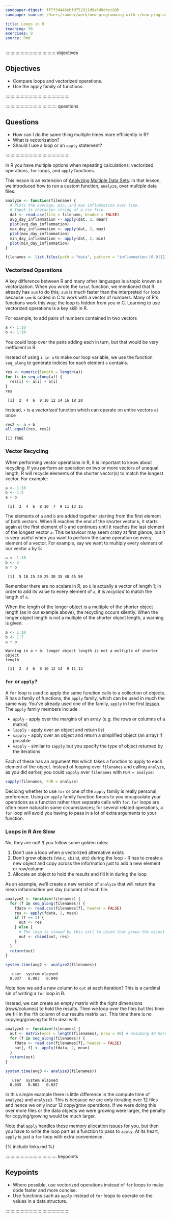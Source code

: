 ```yaml
---
sandpaper-digest: ff7f3d446ebfd752911d9a6d0dbcc89b
sandpaper-source: /Users/runner/work/new-programming-with-r/new-programming-with-r/episodes/15-supp-loops-in-depth.Rmd

title: Loops in R
teaching: 30
exercises: 0
source: Rmd
---
```




::::::::::::::::::::::::::::::::::::::: objectives

## Objectives

- Compare loops and vectorized operations.
- Use the apply family of functions.

::::::::::::::::::::::::::::::::::::::::::::::::::

:::::::::::::::::::::::::::::::::::::::: questions

## Questions

- How can I do the same thing multiple times more efficiently in R?
- What is vectorization?
- Should I use a loop or an `apply` statement?

::::::::::::::::::::::::::::::::::::::::::::::::::

In R you have multiple options when repeating calculations: vectorized operations, `for` loops, and `apply` functions.

This lesson is an extension of [Analyzing Multiple Data Sets](03-loops-R/).
In that lesson, we introduced how to run a custom function, `analyze`, over multiple data files:


```r
analyze <- function(filename) {
  # Plots the average, min, and max inflammation over time.
  # Input is character string of a csv file.
  dat <- read.csv(file = filename, header = FALSE)
  avg_day_inflammation <- apply(dat, 2, mean)
  plot(avg_day_inflammation)
  max_day_inflammation <- apply(dat, 2, max)
  plot(max_day_inflammation)
  min_day_inflammation <- apply(dat, 2, min)
  plot(min_day_inflammation)
}
```


```r
filenames <- list.files(path = "data", pattern = "inflammation-[0-9]{2}.csv", full.names = TRUE)
```

### Vectorized Operations

A key difference between R and many other languages is a topic known as vectorization.
When you wrote the `total` function, we mentioned that R already has `sum` to do this; `sum` is *much* faster than the interpreted `for` loop because `sum` is coded in C to work with a vector of numbers.
Many of R's functions work this way; the loop is hidden from you in C.
Learning to use vectorized operations is a key skill in R.

For example, to add pairs of numbers contained in two vectors


```r
a <- 1:10
b <- 1:10
```

You could loop over the pairs adding each in turn, but that would be very inefficient in R.

Instead of using `i in a` to make our loop variable, we use the function `seq_along` to generate indices for each element `a` contains.


```r
res <- numeric(length = length(a))
for (i in seq_along(a)) {
  res[i] <- a[i] + b[i]
}
res
```

```{.output}
 [1]  2  4  6  8 10 12 14 16 18 20
```

Instead, `+` is a *vectorized* function which can operate on entire vectors at once


```r
res2 <- a + b
all.equal(res, res2)
```

```{.output}
[1] TRUE
```

### Vector Recycling

When performing vector operations in R, it is important to know about recycling. If you perform an operation on two or more vectors of unequal length, R will recycle elements of the shorter vector(s) to match the longest vector.  For example:


```r
a <- 1:10
b <- 1:5
a + b
```

```{.output}
 [1]  2  4  6  8 10  7  9 11 13 15
```

The elements of `a` and `b` are added together starting from the first element of both vectors. When R reaches the end of the shorter vector `b`, it starts again at the first element of `b` and continues until it reaches the last element of the longest vector `a`.  This behaviour may seem crazy at first glance, but it is very useful when you want to perform the same operation on every element of a vector. For example, say we want to multiply every element of our vector `a` by 5:


```r
a <- 1:10
b <- 5
a * b
```

```{.output}
 [1]  5 10 15 20 25 30 35 40 45 50
```

Remember there are no scalars in R, so `b` is actually a vector of length 1; in order to add its value to every element of `a`, it is *recycled* to match the length of `a`.

When the length of the longer object is a multiple of the shorter object length (as in our example above), the recycling occurs silently. When the longer object length is not a multiple of the shorter object length, a warning is given:


```r
a <- 1:10
b <- 1:7
a + b
```

```{.warning}
Warning in a + b: longer object length is not a multiple of shorter object
length
```

```{.output}
 [1]  2  4  6  8 10 12 14  9 11 13
```

### `for` or `apply`?

A `for` loop is used to apply the same function calls to a collection of objects.
R has a family of functions, the `apply` family, which can be used in much the same way.
You've already used one of the family, `apply` in the first [lesson](01-starting-with-data/).
The `apply` family members include

- `apply`  - apply over the margins of an array (e.g. the rows or columns of a matrix)
- `lapply` - apply over an object and return list
- `sapply` - apply over an object and return a simplified object (an array) if possible
- `vapply` - similar to `sapply` but you specify the type of object returned by the iterations

Each of these has an argument `FUN` which takes a function to apply to each element of the object.
Instead of looping over `filenames` and calling `analyze`, as you did earlier, you could `sapply` over `filenames` with `FUN = analyze`:


```r
sapply(filenames, FUN = analyze)
```

Deciding whether to use `for` or one of the `apply` family is really personal preference.
Using an `apply` family function forces to you encapsulate your operations as a function rather than separate calls with `for`.
`for` loops are often more natural in some circumstances; for several related operations, a `for` loop will avoid you having to pass in a lot of extra arguments to your function.

### Loops in R Are Slow

No, they are not! *If* you follow some golden rules:

1. Don't use a loop when a vectorized alternative exists
2. Don't grow objects (via `c`, `cbind`, etc) during the loop - R has to create a new object and copy across the information just to add a new element or row/column
3. Allocate an object to hold the results and fill it in during the loop

As an example, we'll create a new version of `analyze` that will return the mean inflammation per day (column) of each file.


```r
analyze2 <- function(filenames) {
  for (f in seq_along(filenames)) {
    fdata <- read.csv(filenames[f], header = FALSE)
    res <- apply(fdata, 2, mean)
    if (f == 1) {
      out <- res
    } else {
      # The loop is slowed by this call to cbind that grows the object
      out <- cbind(out, res)
    }
  }
  return(out)
}

system.time(avg2 <- analyze2(filenames))
```

```{.output}
   user  system elapsed 
  0.037   0.003   0.040 
```

Note how we add a new column to `out` at each iteration?
This is a cardinal sin of writing a `for` loop in R.

Instead, we can create an empty matrix with the right dimensions (rows/columns) to hold the results.
Then we loop over the files but this time we fill in the `f`th column of our results matrix `out`.
This time there is no copying/growing for R to deal with.


```r
analyze3 <- function(filenames) {
  out <- matrix(ncol = length(filenames), nrow = 40) # assuming 40 here from files
  for (f in seq_along(filenames)) {
    fdata <- read.csv(filenames[f], header = FALSE)
    out[, f] <- apply(fdata, 2, mean)
  }
  return(out)
}

system.time(avg3 <- analyze3(filenames))
```

```{.output}
   user  system elapsed 
  0.035   0.002   0.037 
```

In this simple example there is little difference in the compute time of `analyze2` and `analyze3`.
This is because we are only iterating over 12 files and hence we only incur 12 copy/grow operations.
If we were doing this over more files or the data objects we were growing were larger, the penalty for copying/growing would be much larger.

Note that `apply` handles these memory allocation issues for you, but then you have to write the loop part as a function to pass to `apply`.
At its heart, `apply` is just a `for` loop with extra convenience.

{% include links.md %}

:::::::::::::::::::::::::::::::::::::::: keypoints

## Keypoints

- Where possible, use vectorized operations instead of `for` loops to make code faster and more concise.
- Use functions such as `apply` instead of `for` loops to operate on the values in a data structure.

::::::::::::::::::::::::::::::::::::::::::::::::::


